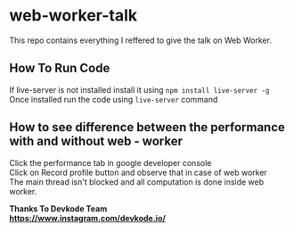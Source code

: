 # web-worker-talk

This repo contains everything I reffered to give the talk on Web Worker.

## How To Run Code
If live-server is not installed install it using ```npm install live-server -g``` <br>
Once installed run the code using ```live-server``` command

## How to see difference between the performance with and without web - worker
Click the performance tab in google developer console<br>
Click on Record profile button and observe that in case of web worker<br>
The main thread isn't blocked and all computation is done inside web worker.

**Thanks To Devkode Team <br>https://www.instagram.com/devkode.io/**
